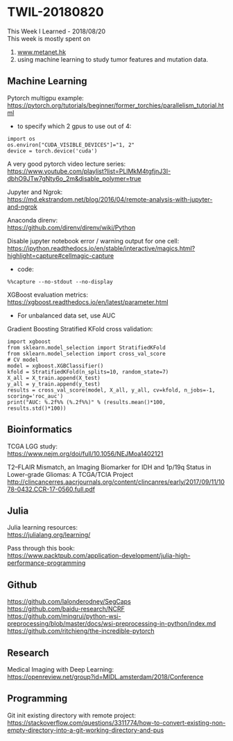 # TWIL-20180820
This Week I Learned - 2018/08/20  
This week is mostly spent on 
1. www.metanet.hk
2. using machine learning to study tumor features and mutation data.

## Machine Learning
Pytorch multigpu example:  
https://pytorch.org/tutorials/beginner/former_torchies/parallelism_tutorial.html
* to specify which 2 gpus to use out of 4:  
```
import os
os.environ["CUDA_VISIBLE_DEVICES"]="1, 2"
device = torch.device('cuda')
```


A very good pytorch video lecture series:  
https://www.youtube.com/playlist?list=PLlMkM4tgfjnJ3I-dbhO9JTw7gNty6o_2m&disable_polymer=true


Jupyter and Ngrok:  
https://md.ekstrandom.net/blog/2016/04/remote-analysis-with-jupyter-and-ngrok  


Anaconda direnv:  
https://github.com/direnv/direnv/wiki/Python


Disable jupyter notebook error / warning output for one cell:  
https://ipython.readthedocs.io/en/stable/interactive/magics.html?highlight=capture#cellmagic-capture
* code:  
```
%%capture --no-stdout --no-display
```


XGBoost evaluation metrics:  
https://xgboost.readthedocs.io/en/latest/parameter.html
* For unbalanced data set, use AUC


Gradient Boosting Stratified KFold cross validation:
```
import xgboost
from sklearn.model_selection import StratifiedKFold
from sklearn.model_selection import cross_val_score
# CV model
model = xgboost.XGBClassifier()
kfold = StratifiedKFold(n_splits=10, random_state=7)
X_all = X_train.append(X_test)
y_all = y_train.append(y_test)
results = cross_val_score(model, X_all, y_all, cv=kfold, n_jobs=-1, scoring='roc_auc')
print("AUC: %.2f%% (%.2f%%)" % (results.mean()*100, results.std()*100))
```

## Bioinformatics
TCGA LGG study:  
https://www.nejm.org/doi/full/10.1056/NEJMoa1402121

T2–FLAIR Mismatch, an Imaging Biomarker for IDH and 1p/19q Status in Lower-grade Gliomas: A TCGA/TCIA Project  
http://clincancerres.aacrjournals.org/content/clincanres/early/2017/09/11/1078-0432.CCR-17-0560.full.pdf

## Julia
Julia learning resources:  
https://julialang.org/learning/

Pass through this book:  
https://www.packtpub.com/application-development/julia-high-performance-programming

## Github
https://github.com/lalonderodney/SegCaps  
https://github.com/baidu-research/NCRF  
https://github.com/mingrui/python-wsi-preprocessing/blob/master/docs/wsi-preprocessing-in-python/index.md  
https://github.com/ritchieng/the-incredible-pytorch  

## Research
Medical Imaging with Deep Learning:  
https://openreview.net/group?id=MIDL.amsterdam/2018/Conference

## Programming
Git init existing directory with remote project:  
https://stackoverflow.com/questions/3311774/how-to-convert-existing-non-empty-directory-into-a-git-working-directory-and-pus
